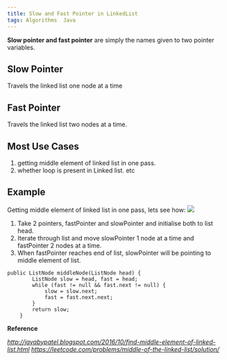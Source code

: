 ```yaml
---
title: Slow and Fast Pointer in LinkedList
tags: Algorithms  Java
---
```


**Slow pointer and fast pointer** are simply the names given to two pointer variables.
## **Slow Pointer**
Travels the linked list one node at a time

## **Fast Pointer**
Travels the linked list two nodes at a time.

## Most Use Cases
1. getting middle element of linked list in one pass.
1. whether loop is present in Linked list. etc

## Example
Getting middle element of linked list in one pass, lets see how:
![](https://1.bp.blogspot.com/-BYaZ6jhttf8/WZA3j_f-ZtI/AAAAAAAACD8/cY6RO6cYn9ojZtawiteI-r_ztdtfHgESgCLcBGAs/s1600/middle-element-of-linked-list-algorithm-approach2.png)
1. Take 2 pointers, fastPointer and slowPointer and initialise both to list head.
1. Iterate through list and move slowPointer 1 node at a time and fastPointer 2 nodes at a time.
1. When fastPointer reaches end of list, slowPointer will be pointing to middle element of list.

```
public ListNode middleNode(ListNode head) {
        ListNode slow = head, fast = head;
        while (fast != null && fast.next != null) {
            slow = slow.next;
            fast = fast.next.next;
        }
        return slow;
    }
```



**Reference**

*http://javabypatel.blogspot.com/2016/10/find-middle-element-of-linked-list.html*
*https://leetcode.com/problems/middle-of-the-linked-list/solution/*